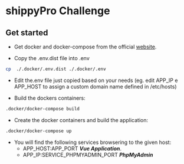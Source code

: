  # shippyPro Challenge
## Get started

- Get docker and docker-compose from the official [website](https://www.docker.com/).

- Copy the .env.dist file into .env
```sh
cp  ./.docker/.env.dist ./.docker/.env
```
- Edit the.env file just copied based on your needs (eg. edit APP_IP e APP_HOST to assign a custom domain name defined in /etc/hosts)

- Build the dockers containers:

```sh
.docker/docker-compose build
```
- Create the docker containers and build the application:
```sh
.docker/docker-compose up
```

- You will find the following services browsering to the given host:
    - APP_HOST:APP_PORT ***Vue Application***.
    - APP_IP:SERVICE_PHPMYADMIN_PORT ***PhpMyAdmin***

